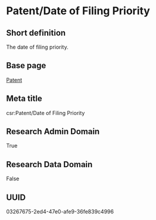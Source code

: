 # Patent/Date of Filing Priority
## Short definition
The date of filing priority.
## Base page
[Patent](https://github.com/EuroCRIS/CASRAI-Dictionairies/blob/main/Objects/Patent.md)
## Meta title
csr:Patent/Date of Filing Priority
## Research Admin Domain
True
## Research Data Domain
False
## UUID
03267675-2ed4-47e0-afe9-36fe839c4996
